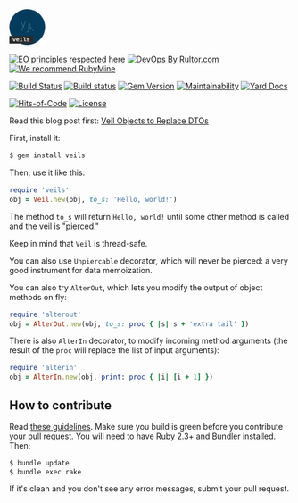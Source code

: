 <img src="/logo.svg" width="64px" height="64px"/>

[![EO principles respected here](https://www.elegantobjects.org/badge.svg)](https://www.elegantobjects.org)
[![DevOps By Rultor.com](http://www.rultor.com/b/yegor256/veils)](http://www.rultor.com/p/yegor256/veils)
[![We recommend RubyMine](https://www.elegantobjects.org/rubymine.svg)](https://www.jetbrains.com/ruby/)

[![Build Status](https://travis-ci.org/yegor256/veils.svg)](https://travis-ci.org/yegor256/veils)
[![Build status](https://ci.appveyor.com/api/projects/status/pexc3cg49m75c0r6?svg=true)](https://ci.appveyor.com/project/yegor256/veils)
[![Gem Version](https://badge.fury.io/rb/veils.svg)](http://badge.fury.io/rb/veils)
[![Maintainability](https://api.codeclimate.com/v1/badges/51b007d0eb24ceeeca94/maintainability)](https://codeclimate.com/github/yegor256/veils/maintainability)
[![Yard Docs](http://img.shields.io/badge/yard-docs-blue.svg)](http://rubydoc.info/github/yegor256/veils/master/frames)

[![Hits-of-Code](https://hitsofcode.com/github/yegor256/veils)](https://hitsofcode.com/view/github/yegor256/veils)
[![License](https://img.shields.io/badge/license-MIT-green.svg)](https://github.com/yegor256/veils/blob/master/LICENSE.txt)

Read this blog post first:
[Veil Objects to Replace DTOs](https://www.yegor256.com/2020/05/19/veil-objects.html)

First, install it:

```bash
$ gem install veils
```

Then, use it like this:

```ruby
require 'veils'
obj = Veil.new(obj, to_s: 'Hello, world!')
```

The method `to_s` will return `Hello, world!` until some other
method is called and the veil is "pierced."

Keep in mind that `Veil` is thread-safe.

You can also use `Unpiercable` decorator, which will never be pierced:
a very good instrument for data memoization.

You can also try `AlterOut`, which lets you modify the output
of object methods on fly:

```ruby
require 'alterout'
obj = AlterOut.new(obj, to_s: proc { |s| s + 'extra tail' })
```

There is also `AlterIn` decorator, to modify incoming method arguments
(the result of the `proc` will replace the list of input arguments):

```ruby
require 'alterin'
obj = AlterIn.new(obj, print: proc { |i| [i + 1] })
```

## How to contribute

Read [these guidelines](https://www.yegor256.com/2014/04/15/github-guidelines.html).
Make sure you build is green before you contribute
your pull request. You will need to have [Ruby](https://www.ruby-lang.org/en/) 2.3+ and
[Bundler](https://bundler.io/) installed. Then:

```
$ bundle update
$ bundle exec rake
```

If it's clean and you don't see any error messages, submit your pull request.
